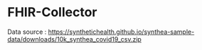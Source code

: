 # FHIR-Collector

Data source : https://synthetichealth.github.io/synthea-sample-data/downloads/10k_synthea_covid19_csv.zip
